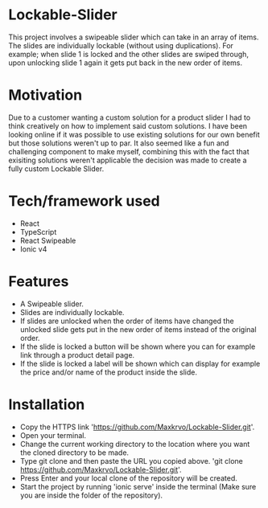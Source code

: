 # Lockable-Slider

This project involves a swipeable slider which can take in an array of items. The slides are individually lockable (without using duplications). For example; when slide 1 is locked and the other slides are swiped through, upon unlocking slide 1 again it gets put back in the new order of items.

# Motivation

Due to a customer wanting a custom solution for a product slider I had to think creatively on how to implement said custom solutions. I have been looking online if it was possible to use existing solutions for our own benefit but those solutions weren't up to par. It also seemed like a fun and challenging component to make myself, combining this with the fact that exisiting solutions weren't applicable the decision was made to create a fully custom Lockable Slider.

# Tech/framework used

- React
- TypeScript
- React Swipeable
- Ionic v4

# Features

- A Swipeable slider.
- Slides are individually lockable.
- If slides are unlocked when the order of items have changed the unlocked slide gets put in the new order of items instead of the original order.
- If the slide is locked a button will be shown where you can for example link through a product detail page.
- If the slide is locked a label will be shown which can display for example the price and/or name of the product inside the slide.

# Installation

- Copy the HTTPS link 'https://github.com/Maxkrvo/Lockable-Slider.git'.
- Open your terminal.
- Change the current working directory to the location where you want the cloned directory to be made.
- Type git clone and then paste the URL you copied above. 'git clone https://github.com/Maxkrvo/Lockable-Slider.git'.
- Press Enter and your local clone of the repository will be created.
- Start the project by running 'ionic serve' inside the terminal (Make sure you are inside the folder of the repository).
